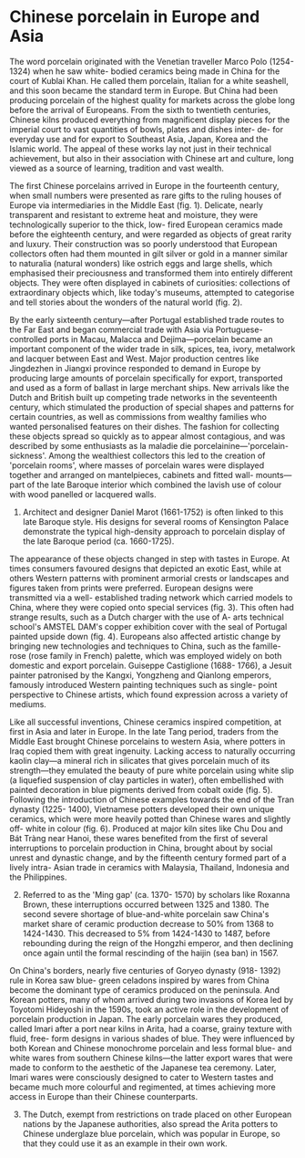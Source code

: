 # Chinese porcelain in Europe and Asia  

The word porcelain originated with the Venetian traveller Marco Polo (1254- 1324) when he saw white- bodied ceramics being made in China for the court of Kublai Khan. He called them porcelain, Italian for a white seashell, and this soon became the standard term in Europe. But China had been producing porcelain of the highest quality for markets across the globe long before the arrival of Europeans. From the sixth to twentieth centuries, Chinese kilns produced everything from magnificent display pieces for the imperial court to vast quantities of bowls, plates and dishes inter- de- for everyday use and for export to Southeast Asia, Japan, Korea and the Islamic world. The appeal of these works lay not just in their technical achievement, but also in their association with Chinese art and culture, long viewed as a source of learning, tradition and vast wealth.  

The first Chinese porcelains arrived in Europe in the fourteenth century, when small numbers were presented as rare gifts to the ruling houses of Europe via intermediaries in the Middle East (fig. 1). Delicate, nearly transparent and resistant to extreme heat and moisture, they were technologically superior to the thick, low- fired European ceramics made before the eighteenth century, and were regarded as objects of great rarity and luxury. Their construction was so poorly understood that European collectors often had them mounted in gilt silver or gold in a manner similar to naturalia (natural wonders) like ostrich eggs and large shells, which emphasised their preciousness and transformed them into entirely different objects. They were often displayed in cabinets of curiosities: collections of extraordinary objects which, like today's museums, attempted to categorise and tell stories about the wonders of the natural world (fig. 2).  

By the early sixteenth century—after Portugal established trade routes to the Far East and began commercial trade with Asia via Portuguese- controlled ports in Macau, Malacca and Dejima—porcelain became an important component of the wider trade in silk, spices, tea, ivory, metalwork and lacquer between East and West. Major production centres like Jingdezhen in Jiangxi province responded to demand in Europe by producing large amounts of porcelain specifically for export, transported and used as a form of ballast in large merchant ships. New arrivals like the Dutch and British built up competing trade networks in the seventeenth century, which stimulated the production of special shapes and patterns for certain countries, as well as commissions from wealthy families who wanted personalised features on their dishes. The fashion for collecting these objects spread so quickly as to appear almost contagious, and was described by some enthusiasts as la maladie die porcelainine—'porcelain- sickness'. Among the wealthiest collectors this led to the creation of 'porcelain rooms', where masses of porcelain wares were displayed together and arranged on mantelpieces, cabinets and fitted wall- mounts—part of the late Baroque interior which combined the lavish use of colour with wood panelled or lacquered walls.  

1. Architect and designer Daniel Marot (1661-1752) is often linked to this late Baroque style. His designs for several rooms of Kensington Palace demonstrate the typical high-density approach to porcelain display of the late Baroque period (ca. 1660-1725).  

The appearance of these objects changed in step with tastes in Europe. At times consumers favoured designs that depicted an exotic East, while at others Western patterns with prominent armorial crests or landscapes and figures taken from prints were preferred. European designs were transmitted via a well- established trading network which carried models to China, where they were copied onto special services (fig. 3). This often had strange results, such as a Dutch charger with the use of A- arts technical school's AMSTEL DAM's copper exhibition cover with the seal of Portugal painted upside down (fig. 4). Europeans also affected artistic change by bringing new technologies and techniques to China, such as the famille- rose (rose family in French) palette, which was employed widely on both domestic and export porcelain. Guiseppe Castiglione (1688- 1766), a Jesuit painter patronised by the Kangxi, Yongzheng and Qianlong emperors, famously introduced Western painting techniques such as single- point perspective to Chinese artists, which found expression across a variety of mediums.  

Like all successful inventions, Chinese ceramics inspired competition, at first in Asia and later in Europe. In the late Tang period, traders from the Middle East brought Chinese porcelains to western Asia, where potters in Iraq copied them with great ingenuity. Lacking access to naturally occurring kaolin clay—a mineral rich in silicates that gives porcelain much of its strength—they emulated the beauty of pure white porcelain using white slip (a liquefied suspension of clay particles in water), often embellished with painted decoration in blue pigments derived from cobalt oxide (fig. 5). Following the introduction of Chinese examples towards the end of the Tran dynasty (1225- 1400), Vietnamese potters developed their own unique ceramics, which were more heavily potted than Chinese wares and slightly off- white in colour (fig. 6). Produced at major kiln sites like Chu Dou and Bát Tràng near Hanoi, these wares benefited from the first of several interruptions to porcelain production in China, brought about by social unrest and dynastic change, and by the fifteenth century formed part of a lively intra- Asian trade in ceramics with Malaysia, Thailand, Indonesia and the Philippines.  

2. Referred to as the 'Ming gap' (ca. 1370- 1570) by scholars like Roxanna Brown, these interruptions occurred between 1325 and 1380. The second severe shortage of blue-and-white porcelain saw China's market share of ceramic production decrease to  $50\%$  from 1368 to 1424-1430. This decreased to  $5\%$  from 1424-1430 to 1487, before rebounding during the reign of the Hongzhi emperor, and then declining once again until the formal rescinding of the haijin (sea ban) in 1567.  

On China's borders, nearly five centuries of Goryeo dynasty (918- 1392) rule in Korea saw blue- green celadons inspired by wares from China become the dominant type of ceramics produced on the peninsula. And Korean potters, many of whom arrived during two invasions of Korea led by Toyotomi Hideyoshi in the 1590s, took an active role in the development of porcelain production in Japan. The early porcelain wares they produced, called Imari after a port near kilns in Arita, had a coarse, grainy texture with fluid, free- form designs in various shades of blue. They were influenced by both Korean and Chinese monochrome porcelain and less formal blue- and white wares from southern Chinese kilns—the latter export wares that were made to conform to the aesthetic of the Japanese tea ceremony. Later, Imari wares were consciously designed to cater to Western tastes and became much more colourful and regimented, at times achieving more access in Europe than their Chinese counterparts.

3. The Dutch, exempt from restrictions on trade placed on other European nations by the Japanese authorities, also spread the Arita potters to Chinese underglaze blue porcelain, which was popular in Europe, so that they could use it as an example in their own work.  